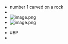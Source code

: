 - number 1 carved on a rock
-
- ![image.png](image_1751197948346_0.png)
- ![image.png](image_1751197962352_0.png)
-
- #BP
-